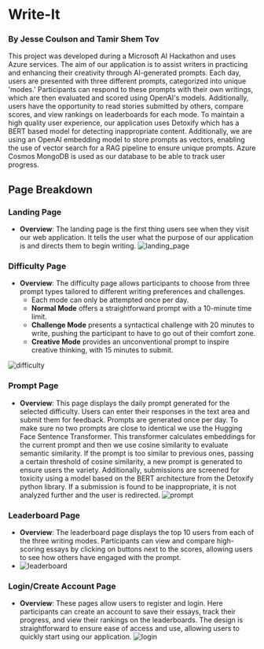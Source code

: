 # Write-It
### By Jesse Coulson and Tamir Shem Tov
This project was developed during a Microsoft AI Hackathon and uses Azure services. The aim of our application is to assist writers in practicing and enhancing their creativity through AI-generated prompts. 
Each day, users are presented with three different prompts, categorized into unique 'modes.' Participants can respond to these prompts with their own writings, which are then evaluated and scored using OpenAI's models. Additionally, users have the opportunity to read stories submitted by others, compare scores, and view rankings on leaderboards for each mode. 
To maintain a high quality user experience, our application uses Detoxify which has a BERT based model for detecting inappropriate content. Additionally, we are using an OpenAI embedding model to store prompts as vectors, enabling the use of vector search for a RAG pipeline to ensure unique prompts. Azure Cosmos MongoDB is used as our database to be able to track user progress.
## Page Breakdown
### Landing Page
- **Overview**: The landing page is the first thing users see when they visit our web application. It tells the user what the purpose of our application is and directs them to begin writing.
![landing_page](https://github.com/jccoulson/write-it/assets/28967794/06a81418-9257-4fac-8113-fc70e6c5c8e8)

### Difficulty Page
- **Overview**: The difficulty page allows participants to choose from three prompt types tailored to different writing preferences and challenges.
  - Each mode can only be attempted once per day.
  - **Normal Mode** offers a straightforward prompt with a 10-minute time limit.
  - **Challenge Mode** presents a syntactical challenge with 20 minutes to write, pushing the participant to have to go out of their comfort zone.
  - **Creative Mode** provides an unconventional prompt to inspire creative thinking, with 15 minutes to submit.
  
![difficulty](https://github.com/jccoulson/write-it/assets/28967794/cf746d6a-2e3a-4c64-ba3e-746eeb337b4c)

### Prompt Page
- **Overview**: This page displays the daily prompt generated for the selected difficulty.
Users can enter their responses in the text area and submit them for feedback. Prompts are generated once per day. To make sure no two prompts are close to identical we use the Hugging Face Sentence Transformer.
This transformer calculates embeddings for the current prompt and then we use cosine similarity to evaluate semantic similarity.
If the prompt is too similar to previous ones, passing a certain threshold of cosine similarity, a new prompt is generated to ensure users the variety.
Additionally, submissions are screened for toxicity using a model based on the BERT architecture from the Detoxify python library.
If a submission is found to be inappropriate, it is not analyzed further and the user is redirected.
![prompt](https://github.com/jccoulson/write-it/assets/28967794/6107f03c-dfdb-430e-b8d8-913db8dc0deb)

### Leaderboard Page
- **Overview**: The leaderboard page displays the top 10 users from each of the three writing modes. Participants can view and compare high-scoring essays by clicking on buttons next to the scores, allowing users to see how others have engaged with the prompt.
- ![leaderboard](https://github.com/jccoulson/write-it/assets/28967794/4f6767f2-8574-42a1-a38b-adcc41d7a9dd)


### Login/Create Account Page
- **Overview**: These pages allow users to register and login. Here participants can create an account to save their essays, track their progress, and view their rankings on the leaderboards. The design is straightforward to ensure ease of access and use, allowing users to quickly start using our application.
![login](https://github.com/jccoulson/write-it/assets/28967794/a7c9ad1c-dc49-44d9-83af-8abd3e4e8da0)
